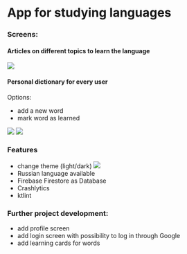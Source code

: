 # App for studying languages

### Screens:

#### Articles on different topics to learn the language

![](images_for_readme/articles.png)

#### Personal dictionary for every user

Options:
* add a new word
* mark word as learned

![](images_for_readme/dict.png)
![](images_for_readme/add_word.png)

### Features

* change theme (light/dark)
  ![](images_for_readme/articles_dark.png)
* Russian language available
* Firebase Firestore as Database
* Crashlytics
* ktlint

### Further project development:

* add profile screen
* add login screen with possibility to log in through Google
* add learning cards for words
